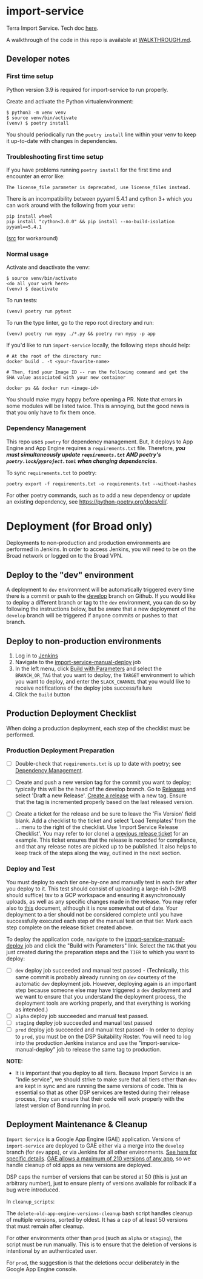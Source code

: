 # import-service
Terra Import Service. Tech doc [here](https://docs.google.com/document/d/1MeL9J5UqhtCg6SLD2Z9S_SsX3L9jYlZnSpfn2HJptc8/edit#).

A walkthrough of the code in this repo is available at [WALKTHROUGH.md](WALKTHROUGH.md).

## Developer notes

### First time setup

Python version 3.9 is required for import-service to run properly.

Create and activate the Python virtualenvironment:

```
$ python3 -m venv venv
$ source venv/bin/activate
(venv) $ poetry install
```

You should periodically run the `poetry install` line within your venv to keep it up-to-date with changes in dependencies.

### Troubleshooting first time setup

If you have problems running `poetry install` for the first time and encounter an error like:

`The license_file parameter is deprecated, use license_files instead.`

There is an incompatibility between pyyaml 5.4.1 and cython 3+ which you can work around with the following from your venv:
```
pip install wheel
pip install "cython<3.0.0" && pip install --no-build-isolation pyyaml==5.4.1
```

([src](https://github.com/yaml/pyyaml/issues/724#issuecomment-1788120324) for workaround)

### Normal usage

Activate and deactivate the venv:
```
$ source venv/bin/activate
<do all your work here>
(venv) $ deactivate
```

To run tests:
```
(venv) poetry run pytest
```

To run the type linter, go to the repo root directory and run:
```
(venv) poetry run mypy ./*.py && poetry run mypy -p app
```

If you'd like to run `import-service` locally, the following steps should help:

```
# At the root of the directory run:
docker build . -t <your-favorite-name>

# Then, find your Image ID -- run the following command and get the SHA value associated with your new container

docker ps && docker run <image-id>
```

You should make mypy happy before opening a PR. Note that errors in some modules will be listed twice. This is annoying, but the good news is that you only have to fix them once.

### Dependency Management

This repo uses `poetry` for dependency management. But, it deploys to App Engine and App Engine requires a `requirements.txt` file. Therefore,
**_you must simultaneously update `requirements.txt` AND poetry's `poetry.lock`/`pyproject.toml` when changing dependencies._**

To sync `requirements.txt` to poetry:
```
poetry export -f requirements.txt -o requirements.txt --without-hashes
```

For other poetry commands, such as to add a new dependency or update an existing dependency, see https://python-poetry.org/docs/cli/.

# Deployment (for Broad only)

Deployments to non-production and production environments are performed in Jenkins.  In order to access Jenkins, you
will need to be on the Broad network or logged on to the Broad VPN.

## Deploy to the "dev" environment

A deployment to `dev` environment will be automatically triggered every time there is a commit or push to the
[develop](https://github.com/broadinstitute/import-service/tree/develop) branch on Github.  If you would like to deploy a different
branch or tag to the `dev` environment, you can do so by following the instructions below, but be aware that a new
deployment of the `develop` branch will be triggered if anyone commits or pushes to that branch.

## Deploy to non-production environments

1. Log in to [Jenkins](https://fc-jenkins.dsp-techops.broadinstitute.org/)
1. Navigate to the [import-service-manual-deploy](https://fc-jenkins.dsp-techops.broadinstitute.org/view/Deploy/job/import-service-manual-deploy/)
   job
1. In the left menu, click [Build with Parameters](https://fc-jenkins.dsp-techops.broadinstitute.org/view/Deploy/job/import-service-manual-deploy/build?delay=0sec)
   and select the `BRANCH_OR_TAG` that you want to deploy, the `TARGET` environment to which you want to deploy, and enter
   the `SLACK_CHANNEL` that you would like to receive notifications of the deploy jobs success/failure
1. Click the `Build` button

## Production Deployment Checklist

When doing a production deployment, each step of the checklist must be performed.

### Production Deployment Preparation

- [ ] Double-check that `requirements.txt` is up to date with poetry; see [Dependency Management](#dependency-management).

- [ ] Create and push a new version tag for the commit you want to deploy; typically this will be the head of the develop branch.
      Go to [Releases](https://github.com/broadinstitute/import-service/releases) and select 'Draft a new Release'.
      [Create a release](https://docs.github.com/en/repositories/releasing-projects-on-github/managing-releases-in-a-repository#creating-a-release)
      with a new tag. Ensure that the tag is incremented properly based on the last released version.

- [ ] Create a ticket for the release and be sure to leave the 'Fix Version' field blank.  Add a checklist to the ticket and select 'Load Templates'
      from the ... menu to the right of the checklist.  Use 'Import Service Release Checklist'.
      You may refer to (or clone) a [previous release ticket](https://broadworkbench.atlassian.net/browse/AJ-1165)
      for an example.  This ticket ensures that the release is recorded for compliance, and that
      any release notes are picked up to be published.  It also helps to keep track of the steps along the way,
      outlined in the next section.

### Deploy and Test
You must deploy to each tier one-by-one and manually test
in each tier after you deploy to it.  This test should consist of uploading a large-ish (~2MB should suffice) tsv to a GCP workspace and ensuring
it asynchronously uploads, as well as any specific changes made in the release.  You may refer also to [this](https://docs.google.com/document/d/17edO6O7Rz5voxWa2oXbTc3pWZArbkOMNJn1woaILlpQ/edit?ts=5e9f6dd5#heading=h.flskep5qnamc)
document, although it is now somewhat out of date.
Your deployment to a tier should not be considered complete until you have
successfully executed each step of the manual test on that tier.  Mark each step complete on the release ticket created above.

To deploy the application code, navigate to the [import-service-manual-deploy](https://fc-jenkins.dsp-techops.broadinstitute.org/view/Deploy/job/import-service-manual-deploy/)
job and click the "Build with Parameters" link.  Select the `TAG` that you just created during the preparation steps and
the `TIER` to which you want to deploy:

- [ ] `dev` deploy job succeeded and manual test passed
      - (Technically, this same commit is probably already running on `dev` courtesy of the automatic `dev` deployment
      job. However, deploying again is an important step because someone else may have triggered a `dev` deployment and
      we want to ensure that you understand the deployment process, the deployment tools are working properly, and that
      everything is working as intended.)
- [ ] `alpha` deploy job succeeded and manual test passed.
- [ ] `staging` deploy job succeeded and manual test passed
- [ ] `prod` deploy job succeeded and manual test passed
      - In order to deploy to `prod`, you must be on the DSP Suitability Roster.  You will need to log into the
      production Jenkins instance and use the "import-service-manual-deploy" job to release the same tag to production.

**NOTE:**
* It is important that you deploy to all tiers.  Because Import Service is an "indie service", we should strive to make sure
that all tiers other than `dev` are kept in sync and are running the same versions of code.  This is essential so that
as other DSP services are tested during their release process, they can ensure that their code will work properly with
the latest version of Bond running in `prod`.

## Deployment Maintenance & Cleanup

`Import Service` is a Google App Engine (GAE) application.  Versions of `import-service` are deployed to GAE either via a merge into the `develop` branch (for `dev` apps),
or via Jenkins for all other environments. [See here for specific details](https://github.com/broadinstitute/import-service#deployment-for-broad-only).
[GAE allows a maximum of 210 versions of any app](https://cloud.google.com/appengine/docs/standard/an-overview-of-app-engine#limits), so we handle cleanup of old apps as
new versions are deployed.

DSP caps the number of versions that can be stored at 50 (this is just an arbitrary number), just to ensure plenty of versions available for rollback if a bug were introduced.

In `cleanup_scripts`:

The `delete-old-app-engine-versions-cleanup` bash script handles cleanup of multiple versions, sorted by oldest. It has a cap of at least 50 versions that must remain after cleanup.

For other environments other than `prod` (such as `alpha` or `staging`), the script must be run manually. This is to ensure that the deletion of versions is intentional by an authenticated user.

For `prod`, the suggestion is that the deletions occur deliberately in the Google App Engine console.